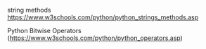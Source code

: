 string methods
https://www.w3schools.com/python/python_strings_methods.asp

Python Bitwise Operators (https://www.w3schools.com/python/python_operators.asp)



